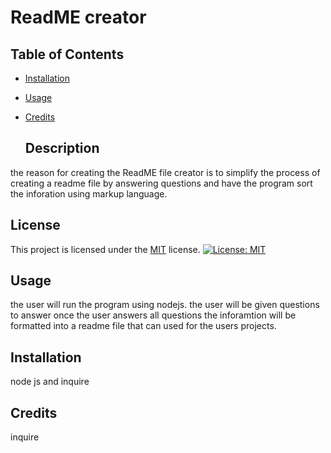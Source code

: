 # ReadME creator

## Table of Contents

- [Installation](#installation)
- [Usage](#usage)
- [Credits](#credits)


  ## Description

the reason for creating the ReadME file creator is to simplify the process of creating a readme file by answering questions and have the program sort the inforation using markup language.

## License

This project is licensed under the [MIT](https://opensource.org/licenses/MIT) license. [![License: MIT](https://img.shields.io/badge/License-MIT-yellow.svg)](https://opensource.org/licenses/MIT)

## Usage
the user will run the program using nodejs. the user will be given questions to answer once the user answers all questions the inforamtion will be formatted into a readme file that can used for the users projects.


## Installation

node js and inquire



## Credits

inquire







